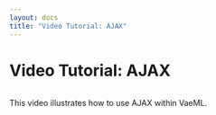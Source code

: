 ```yaml
---
layout: docs
title: "Video Tutorial: AJAX"
---
```


# Video Tutorial: AJAX

![]()

This video illustrates how to use AJAX within VaeML.
